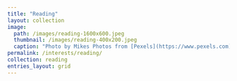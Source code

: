 ```yaml
---
title: "Reading"
layout: collection
image:
  path: /images/reading-1600x600.jpeg
  thumbnail: /images/reading-400x200.jpeg
  caption: "Photo by Mikes Photos from [Pexels](https://www.pexels.com)"
permalink: /interests/reading/
collection: reading
entries_layout: grid
---
```

